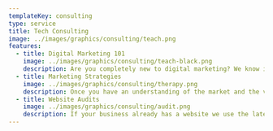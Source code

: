 ```yaml
---
templateKey: consulting
type: service
title: Tech Consulting
image: ../images/graphics/consulting/teach.png
features:
  - title: Digital Marketing 101
    image: ../images/graphics/consulting/teach-black.png
    description: Are you completely new to digital marketing? We know it can be overwhelming and we're here to help you through every step of the process. If you're new to digital marketing or just want to be briefed on the latest technologies and strategies we're happy to share our comprehensive knowledge of the market and get you started on the right path.
  - title: Marketing Strategies
    image: ../images/graphics/consulting/therapy.png
    description: Once you have an understanding of the market and the various strategies to navigate it, we get to know your business inside and out then develop a long-term strategic plan that works specifically for your business.
  - title: Website Audits
    image: ../images/graphics/consulting/audit.png
    description: If your business already has a website we use the latest tools to run a complete audit on it and provide you with a comprehensive report. Through an audit you can discover if your website is performing optimaly and if not we provide you with reccomendations how it can be improved.
---
```


